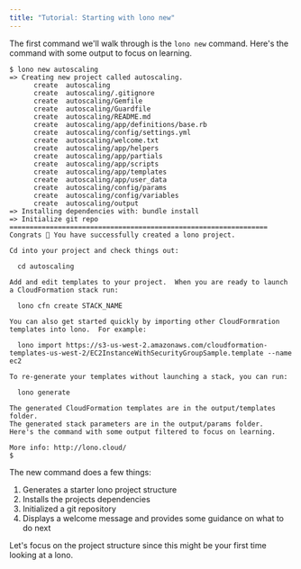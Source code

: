 ```yaml
---
title: "Tutorial: Starting with lono new"
---
```


The first command we'll walk through is the `lono new` command.  Here's the command with some output to focus on learning.

```
$ lono new autoscaling
=> Creating new project called autoscaling.
      create  autoscaling
      create  autoscaling/.gitignore
      create  autoscaling/Gemfile
      create  autoscaling/Guardfile
      create  autoscaling/README.md
      create  autoscaling/app/definitions/base.rb
      create  autoscaling/config/settings.yml
      create  autoscaling/welcome.txt
      create  autoscaling/app/helpers
      create  autoscaling/app/partials
      create  autoscaling/app/scripts
      create  autoscaling/app/templates
      create  autoscaling/app/user_data
      create  autoscaling/config/params
      create  autoscaling/config/variables
      create  autoscaling/output
=> Installing dependencies with: bundle install
=> Initialize git repo
================================================================
Congrats 🎉 You have successfully created a lono project.

Cd into your project and check things out:

  cd autoscaling

Add and edit templates to your project.  When you are ready to launch a CloudFormation stack run:

  lono cfn create STACK_NAME

You can also get started quickly by importing other CloudFormration templates into lono.  For example:

  lono import https://s3-us-west-2.amazonaws.com/cloudformation-templates-us-west-2/EC2InstanceWithSecurityGroupSample.template --name ec2

To re-generate your templates without launching a stack, you can run:

  lono generate

The generated CloudFormation templates are in the output/templates folder.
The generated stack parameters are in the output/params folder.  Here's the command with some output filtered to focus on learning.

More info: http://lono.cloud/
$
```

The new command does a few things:

1. Generates a starter lono project structure
2. Installs the projects dependencies
3. Initialized a git repository
4. Displays a welcome message and provides some guidance on what to do next

Let's focus on the project structure since this might be your first time looking at a lono.

